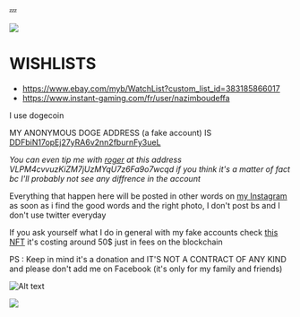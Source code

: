 💤

<a href="https://nazimboudeffa.livejournal.com/tag/github">
  <img align="center" src="https://github-readme-stats.vercel.app/api/top-langs/?username=nazimboudeffa&title_color=ffffff&text_color=c9cacc&icon_color=2bbc8a&bg_color=1d1f21" />
</a>

# WISHLISTS

* https://www.ebay.com/myb/WatchList?custom_list_id=383185866017
* https://www.instant-gaming.com/fr/user/nazimboudeffa

I use dogecoin

MY ANONYMOUS DOGE ADDRESS (a fake account) IS [DDFbiN17opEj27yRA6v2nn2fburnFy3ueL](https://dogechain.info/address/DDFbiN17opEj27yRA6v2nn2fburnFy3ueL)

*You can even tip me with [roger](https://theholyroger.com/) at this address VLPM4cvvuzKiZM7jUzMYqU7z6Fa9o7wcqd if you think it's a matter of fact bc I'll probably not see any diffrence in the account*

Everything that happen here will be posted in other words on [my Instagram](https://www.instagram.com/nazimboudeffa) as soon as i find the good words and the right photo, I don't post bs and I don't use twitter everyday

If you ask yourself what I do in general with my fake accounts check [this NFT](https://opensea.io/assets/0x8c5acf6dbd24c66e6fd44d4a4c3d7a2d955aaad2/110072971314011216380404500943545419230727261519465237232349005229132464281905) it's costing around 50$ just in fees on the blockchain

PS : Keep in mind it's a donation and IT'S NOT A CONTRACT OF ANY KIND and please don't add me on Facebook (it's only for my family and friends)

![Alt text](https://spotify-recently-played-readme.vercel.app/api?user=thefailtheory&count={count})

![](https://komarev.com/ghpvc/?username=nazimboudeffa&color=blue)
